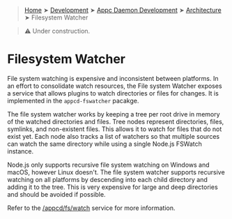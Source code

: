 > [Home](../../../README.md) ➤ [Development](../../README.md) ➤ [Appc Daemon Development](../README.md) ➤ [Architecture](README.md) ➤ Filesystem Watcher

> :warning: Under construction.

# Filesystem Watcher

File system watching is expensive and inconsistent between platforms. In an effort to consolidate
watch resources, the File system Watcher exposes a service that allows plugins to watch directories
or files for changes. It is implemented in the `appcd-fswatcher` pacakge.

The file system watcher works by keeping a tree per root drive in memory of the watched directories
and files. Tree nodes represent directories, files, symlinks, and non-existent files. This allows it
to watch for files that do not exist yet. Each node also tracks a list of watchers so that multiple
sources can watch the same directory while using a single Node.js FSWatch instance.

Node.js only supports recursive file system watching on Windows and macOS, however Linux doesn't. The
file system watcher supports recursive watching on all platforms by descending into each child
directory and adding it to the tree. This is very expensive for large and deep directories and
should be avoided if possible.

Refer to the [/appcd/fs/watch](../Services/fswatch.md) service for more information.
